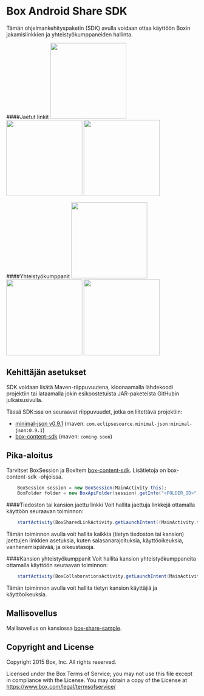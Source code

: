Box Android Share SDK
==============
Tämän ohjelmankehityspaketin (SDK) avulla voidaan ottaa käyttöön Boxin jakamislinkkien ja yhteistyökumppaneiden hallinta.

####Jaetut linkit
<img src="https://cloud.box.com/shared/static/cvdtf4475mf39r47s066de79ukpwlwwv.png" width="200"/>
<img src="https://cloud.box.com/shared/static/gqi9a9xzucjd9u9vkmf1zzwulbvnlbki.png" width="200"/>
<img src="https://cloud.box.com/shared/static/xh0n3ewuk1s68o9x8z195fgknqj41ij3.png" width="200"/>

####Yhteistyökumppanit
<img src="https://cloud.box.com/shared/static/855dkoj2nyk1obtiqpc2k5dr1o85tpp9.png" width="200"/>
<img src="https://cloud.box.com/shared/static/pz3ujyihzwd7du9bqtrn5cqveg5pzdqo.png" width="200"/>
<img src="https://cloud.box.com/shared/static/7r90gmo7zq3q4zs5otjvi0bf4s1ya01g.png" width="200"/>

Kehittäjän asetukset
--------------
SDK voidaan lisätä Maven-riippuvuutena, kloonaamalla lähdekoodi projektiin tai lataamalla jokin esikoostetuista JAR-paketeista GitHubin julkaisusivulla.

Tässä SDK:ssa on seuraavat riippuvuudet, jotka on liitettävä projektiin:
* [minimal-json v0.9.1](https://github.com/ralfstx/minimal-json) (maven: `com.eclipsesource.minimal-json:minimal-json:0.9.1`)
* [box-content-sdk](https://github.com/box/box-android-content-sdk) (maven: `coming soon`)

Pika-aloitus
--------------
Tarvitset BoxSession ja BoxItem [box-content-sdk](https://github.com/box/box-android-content-sdk). Lisätietoja on box-content-sdk -ohjeissa.
```java
    BoxSession session = new BoxSession(MainActivity.this);
    BoxFolder folder = new BoxApiFolder(session).getInfo("<FOLDER_ID>").send();
```

####Tiedoston tai kansion jaettu linkki
Voit hallita jaettuja linkkejä ottamalla käyttöön seuraavan toiminnon:
```java
    startActivity(BoxSharedLinkActivity.getLaunchIntent((MainActivity.this, folder, session));
```
Tämän toiminnon avulla voit hallita kaikkia (tietyn tiedoston tai kansion) jaettujen linkkien asetuksia, kuten salasanarajoituksia, käyttöoikeuksia, vanhenemispäivää, ja oikeustasoja.

####Kansion yhteistyökumppanit
Voit hallita kansion yhteistyökumppaneita ottamalla käyttöön seuraavan toiminnon:
```java
    startActivity(BoxCollaborationsActivity.getLaunchIntent(MainActivity.this, folder, session));
```
Tämän toiminnon avulla voit hallita tietyn kansion käyttäjiä ja käyttöoikeuksia. 

Mallisovellus
--------------
Mallisovellus on kansiossa [box-share-sample](../../tree/master/box-share-sample).

Copyright and License
---------------------
Copyright 2015 Box, Inc. All rights reserved.

Licensed under the Box Terms of Service; you may not use this file except in compliance with the License.
You may obtain a copy of the License at https://www.box.com/legal/termsofservice/

